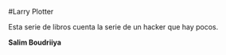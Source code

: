#Larry Plotter

Esta serie de libros cuenta la serie de un hacker que hay pocos.

**Salim Boudriiya**